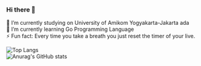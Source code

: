 ### Hi there 👋
🔭 I’m currently studying on University of Amikom Yogyakarta-Jakarta ada</br>
🌱 I’m currently learning Go Programming Language</br>
⚡ Fun fact: Every time you take a breath you just reset the timer of your live.</br>

![Top Langs](https://github-readme-stats.vercel.app/api/top-langs/?username=RicoBasyar&layout=compact&show_icons=true&theme=dark)</br>
![Anurag's GitHub stats](https://github-readme-stats.vercel.app/api?username=RicoBasyar&show_icons=true&theme=dark)
<!--
**RicoBasyar/RicoBasyar** is a ✨ _special_ ✨ repository because its `README.md` (this file) appears on your GitHub profile.

Here are some ideas to get you started:

- 🔭 I’m currently studying on University Amikom Of Yogyakarta
- 🌱 I’m currently learning Go Programming Language
- ⚡ Fun fact: Every time you take a breath you just reset the timer of your live.
-->
